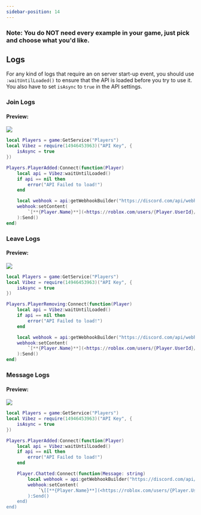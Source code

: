 ```yaml
---
sidebar-position: 14
---
```


<h3>Note: You do NOT need every example in your game, just pick and choose what you'd like.</h3>

## Logs
For any kind of logs that require an on server start-up event, you should use `:waitUntilLoaded()` to ensure that the API is loaded before you try to use it. You also have to set `isAsync` to `true` in the API settings.

### Join Logs

<h4>Preview:</h4>
<img src="/VibezAPI/joinLogExample.png"></img>

```lua
local Players = game:GetService("Players")
local Vibez = require(14946453963)("API Key", {
    isAsync = true
})

Players.PlayerAdded:Connect(function(Player)
    local api = Vibez:waitUntilLoaded()
    if api == nil then
        error("API Failed to load!")
    end

    local webhook = api:getWebhookBuilder("https://discord.com/api/webhooks/")
    webhook:setContent(
        `[**{Player.Name}**](<https://roblox.com/users/{Player.UserId}/profile>) has joined the game!`
    ):Send()
end)
```

### Leave Logs

<h4>Preview:</h4>
<img src="/VibezAPI/leaveLogExample.png"></img>

```lua
local Players = game:GetService("Players")
local Vibez = require(14946453963)("API Key", {
    isAsync = true
})

Players.PlayerRemoving:Connect(function(Player)
    local api = Vibez:waitUntilLoaded()
    if api == nil then
        error("API Failed to load!")
    end

    local webhook = api:getWebhookBuilder("https://discord.com/api/webhooks/")
    webhook:setContent(
        `[**{Player.Name}**](<https://roblox.com/users/{Player.UserId}/profile>) has left the game!`
    ):Send()
end)
```

### Message Logs

<h4>Preview:</h4>
<img src="/VibezAPI/messageLogExample.png"></img>

```lua
local Players = game:GetService("Players")
local Vibez = require(14946453963)("API Key", {
    isAsync = true
})

Players.PlayerAdded:Connect(function(Player)
    local api = Vibez:waitUntilLoaded()
    if api == nil then
        error("API Failed to load!")
    end

    Player.Chatted:Connect(function(Message: string)
        local webhook = api:getWebhookBuilder("https://discord.com/api/webhooks/")
        webhook:setContent(
            `\[[**{Player.Name}**](<https://roblox.com/users/{Player.UserId}/profile>)\]: {Message}`
        ):Send()
    end)
end)
```